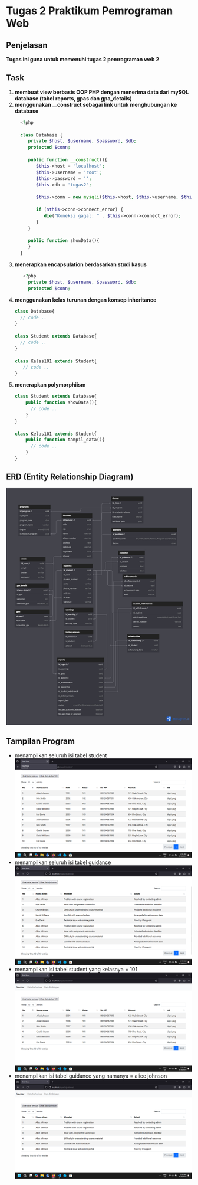 # Tugas 2 Praktikum Pemrograman Web
## Penjelasan
**Tugas ini guna untuk memenuhi tugas 2 pemrograman web 2**

## Task
1. **membuat view berbasis OOP PHP dengan menerima data dari mySQL database (tabel reports, gpas dan gpa_details)**
2. **menggunakan __construct sebagai link untuk menghubungan ke database**
    ```php
      <?php

      class Database {
         private $host, $username, $password, $db;
         protected $conn;
         
         public function __construct(){
            $this->host = 'localhost';
            $this->username = 'root';
            $this->password = '';
            $this->db = 'tugas2';
            
            $this->conn = new mysqli($this->host, $this->username, $this->password, $this->db) ;
            
            if ($this->conn->connect_error) {
               die("Koneksi gagal: " . $this->conn->connect_error);
            }
         }
         
         public function showData(){
         }
      }
 
    ```
3. **menerapkan encapsulation berdasarkan studi kasus**
    ```php
       <?php
         private $host, $username, $password, $db;
         protected $conn;
    ```
4. **menggunakan kelas turunan dengan konsep inheritance**
    ```php
    class Database{
      // code ..
    }

    class Student extends Database{
      // code ..
    }

    class Kelas101 extends Student{
       // code ..
    }
    ```
5. **menerapkan polymorphiism**
    ```php
    class Student extends Database{
        public function showData(){
          // code ..
        }
    }

    class Kelas101 extends Student{
        public function tampil_data(){
          // code ..
        }
    }
    ```
## ERD (Entity Relationship Diagram)
![alt text](asset/erd.jpg)
## Tampilan Program
+ menampilkan seluruh isi tabel student 
![alt text](asset/student.png)
+ menampilkan seluruh isi tabel guidance 
![alt text](asset/guidance.png)
+  menampilkan isi tabel student yang kelasnya = 101 
![alt text](asset/kelas101.png)
+ menampilkan isi tabel guidance yang namanya = alice johnson 
![alt text](asset/johnson.png)